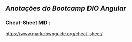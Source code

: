 ## *Anotações do Bootcamp DIO Angular*


### Cheat-Sheet MD :

https://www.markdownguide.org/cheat-sheet/
